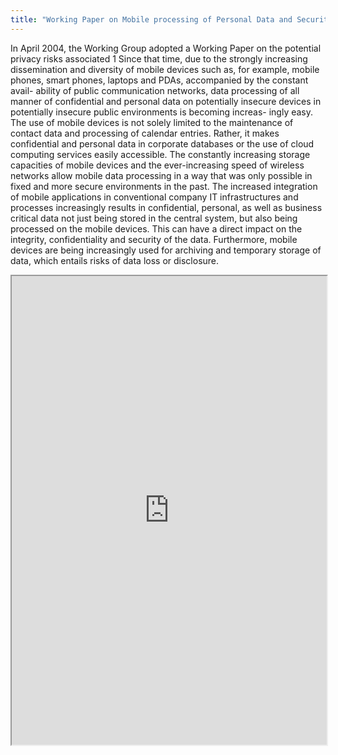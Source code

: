 ```yaml
---
title: "Working Paper on Mobile processing of Personal Data and Security"
---
```


In April 2004, the Working Group adopted a Working Paper on the potential privacy risks associated 1
Since that time, due to the strongly increasing dissemination and diversity of mobile devices such as, for example, mobile phones, smart phones, laptops and PDAs, accompanied by the constant avail- ability of public communication networks, data processing of all manner of confidential and personal data on potentially insecure devices in potentially insecure public environments is becoming increas- ingly easy.
The use of mobile devices is not solely limited to the maintenance of contact data and processing of calendar entries. Rather, it makes confidential and personal data in corporate databases or the use of cloud computing services easily accessible.
The constantly increasing storage capacities of mobile devices and the ever-increasing speed of wireless networks allow mobile data processing in a way that was only possible in fixed and more secure environments in the past. The increased integration of mobile applications in conventional company IT infrastructures and processes increasingly results in confidential, personal, as well as business critical data not just being stored in the central system, but also being processed on the mobile devices. This can have a direct impact on the integrity, confidentiality and security of the data.
Furthermore, mobile devices are being increasingly used for archiving and temporary storage of data, which entails risks of data loss or disclosure.

<iframe height="750" width="100%" src="https://ewelton.github.io/ktest/wiki.html#Working%20Paper%20on%20Mobile%20processing%20of%20Personal%20Data%20and%20Security"></iframe>
